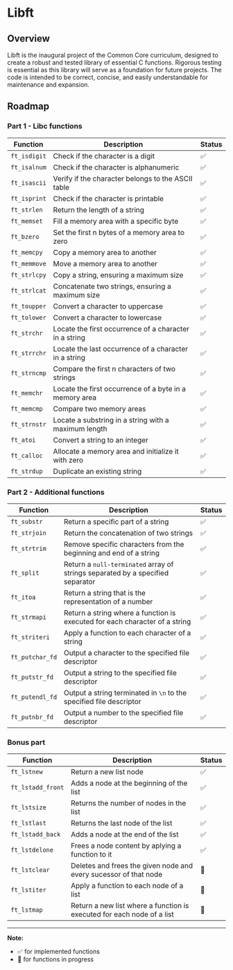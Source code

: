 # Libft

## Overview

Libft is the inaugural project of the Common Core curriculum, designed to create a robust and tested library of essential C functions. Rigorous testing is essential as this library will serve as a foundation for future projects. The code is intended to be correct, concise, and easily understandable for maintenance and expansion.

## Roadmap

### Part 1 - Libc functions

Function | Description | Status
--- | --- | ---
`ft_isdigit` | Check if the character is a digit | ✅
`ft_isalnum` | Check if the character is alphanumeric | ✅
`ft_isascii` | Verify if the character belongs to the ASCII table | ✅
`ft_isprint` | Check if the character is printable | ✅
`ft_strlen` | Return the length of a string | ✅
`ft_memset` | Fill a memory area with a specific byte | ✅
`ft_bzero` | Set the first n bytes of a memory area to zero | ✅
`ft_memcpy` | Copy a memory area to another | ✅
`ft_memmove` | Move a memory area to another | ✅
`ft_strlcpy` | Copy a string, ensuring a maximum size | ✅
`ft_strlcat` | Concatenate two strings, ensuring a maximum size | ✅
`ft_toupper` | Convert a character to uppercase | ✅
`ft_tolower` | Convert a character to lowercase | ✅
`ft_strchr` | Locate the first occurrence of a character in a string | ✅
`ft_strrchr` | Locate the last occurrence of a character in a string | ✅
`ft_strncmp` | Compare the first n characters of two strings | ✅
`ft_memchr` | Locate the first occurrence of a byte in a memory area | ✅
`ft_memcmp` | Compare two memory areas | ✅
`ft_strnstr` | Locate a substring in a string with a maximum length | ✅
`ft_atoi` | Convert a string to an integer | ✅
`ft_calloc` | Allocate a memory area and initialize it with zero | ✅
`ft_strdup` | Duplicate an existing string | ✅

### Part 2 - Additional functions

Function | Description | Status
--- | --- | ---
`ft_substr` | Return a specific part of a string | ✅
`ft_strjoin` | Return the concatenation of two strings | ✅
`ft_strtrim` | Remove specific characters from the beginning and end of a string | ✅
`ft_split` | Return a `null-terminated` array of strings separated by a specified separator | ✅
`ft_itoa` | Return a string that is the representation of a number | ✅
`ft_strmapi` | Return a string where a function is executed for each character of a string | ✅
`ft_striteri` | Apply a function to each character of a string | ✅
`ft_putchar_fd` | Output a character to the specified file descriptor | ✅
`ft_putstr_fd` | Output a string to the specified file descriptor | ✅
`ft_putendl_fd` | Output a string terminated in `\n` to the specified file descriptor | ✅
`ft_putnbr_fd` | Output a number to the specified file descriptor | ✅

### Bonus part

Function | Description | Status
--- | --- | ---
`ft_lstnew` | Return a new list node | ✅
`ft_lstadd_front` | Adds a node at the beginning of the list | ✅
`ft_lstsize` | Returns the number of nodes in the list | ✅
`ft_lstlast` | Returns the last node of the list | ✅
`ft_lstadd_back` | Adds a node at the end of the list | ✅
`ft_lstdelone` | Frees a node content by aplying a function to it | ✅
`ft_lstclear` | Deletes and frees the given node and every sucessor of that node | 🚧
`ft_lstiter` | Apply a function to each node of a list | 🚧
`ft_lstmap` | Return a new list where a function is executed for each node of a list | 🚧

---

**Note:**
- ✅ for implemented functions
- 🚧 for functions in progress
